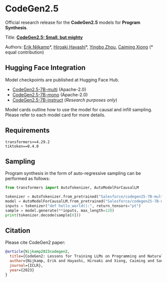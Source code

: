 # CodeGen2.5

Official research release for the **CodeGen2.5** models for **Program Synthesis**.

Title: [**CodeGen2.5: Small, but mighty**](https://blog.salesforceairesearch.com/codegen25)

Authors: [Erik Nijkamp](https://eriknijkamp.com)\*, [Hiroaki Hayashi](https://hiroakih.me/)\*, [Yingbo Zhou](https://scholar.google.com/citations?user=H_6RQ7oAAAAJ&hl=en), [Caiming Xiong](https://scholar.google.com/citations?user=vaSdahkAAAAJ&hl=en) (* equal contribution)

## Hugging Face Integration

Model checkpoints are published at Hugging Face Hub.

* [CodeGen2.5-7B-multi](https://huggingface.co/Salesforce/codegen25-7b-multi) (Apache-2.0)
* [CodeGen2.5-7B-mono](https://huggingface.co/Salesforce/codegen25-7B-mono) (Apache-2.0)
* [CodeGen2.5-7B-instruct](https://huggingface.co/Salesforce/codegen25-7B-instruct) (*Research purposes only*)

Model cards outline how to use the model for causal and infill sampling. Please refer to each model card for more details.

## Requirements

```
transformers>=4.29.2
tiktoken==0.4.0
```

## Sampling

Program synthesis in the form of auto-regressive sampling can be performed as follows:

```python
from transformers import AutoTokenizer, AutoModelForCausalLM

tokenizer = AutoTokenizer.from_pretrained("Salesforce/codegen25-7B-multi", trust_remote_code=True)
model = AutoModelForCausalLM.from_pretrained("Salesforce/codegen25-7B-multi")
inputs = tokenizer("def hello_world():", return_tensors="pt")
sample = model.generate(**inputs, max_length=128)
print(tokenizer.decode(sample[0]))
```

## Citation

Please cite CodeGen2 paper:

```bibtex
@article{Nijkamp2023codegen2,
  title={CodeGen2: Lessons for Training LLMs on Programming and Natural Languages},
  author={Nijkamp, Erik and Hayashi, Hiroaki and Xiong, Caiming and Savarese, Silvio and Zhou, Yingbo},
  journal={ICLR},
  year={2023}
}
```
